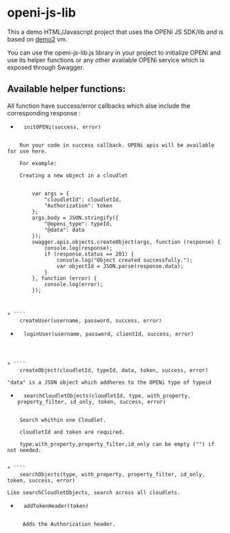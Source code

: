 openi-js-lib
============

This a demo HTML/Javascript project that uses the OPENi JS SDK/lib and is based on [demo2](https://demo2.openi-ict.eu) vm.

You can use the openi-js-lib.js library in your project to initialize OPENi and use its helper functions or any other available OPENi service which is exposed through Swagger.

## Available helper functions:

All function have success/error callbacks which alse include the corresponding response :

* ```
    initOPENi(success, error)
```

    Run your code in success callback. OPENi apis will be available for use here.

    For example:

    Creating a new object in a cloudlet


        var args = {
            "cloudletId": cloudletId,
            "Authorization": token
        };
        args.body = JSON.stringify({
            "@openi_type": typeId,
            "@data": data
        });
        swagger.apis.objects.createObject(args, function (response) {
            console.log(response);
            if (response.status == 201) {
                console.log("Object created successfully.");
                var objectId = JSON.parse(response.data);
            }
        }, function (error) {
            console.log(error);
        });



* ````
    createUser(username, password, success, error)
````



* ````
    loginUser(username, password, clientId, success, error)
````



* ````
    createObject(cloudletId, typeId, data, token, success, error)
````

    "data" is a JSON object which addheres to the OPENi type of typeid


* ```
    searchCloudletObjects(cloudletId, type, with_property, property_filter, id_only, token, success, error)
```

    Search whithin one Cloudlet.

    cloudletId and token are required.

    type,with_property,property_filter,id_only can be empty ("") if not needed.


* ````
    searchObjects(type, with_property, property_filter, id_only, token, success, error)
````

    Like searchCloudletObjects, search across all cloudlets.


* ````
    addTokenHeader(token)
````

     Adds the Authorization header.